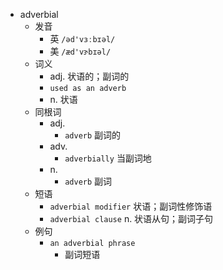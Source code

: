 - adverbial
  - 发音
    - 英 `/əd'vɜːbɪəl/`
    - 美 `/æd'vɝbɪəl/`
  - 词义
    - adj. 状语的；副词的
    - `used as an adverb`
    - n. 状语
  - 同根词
    - adj.
      - `adverb` 副词的
    - adv.
      - `adverbially` 当副词地
    - n.
      - `adverb` 副词
  - 短语
    - `adverbial modifier` 状语；副词性修饰语 
    - `adverbial clause` n. 状语从句；副词子句 
  - 例句
    - `an adverbial phrase`
      - 副词短语

